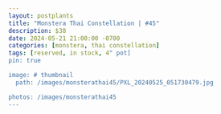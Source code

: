 ```yaml
---
layout: postplants
title: "Monstera Thai Constellation | #45"
description: $38
date: 2024-05-21 21:00:00 -0700
categories: [monstera, thai constellation]
tags: [reserved, in stock, 4" pot]
pin: true

image: # thumbnail
  path: /images/monsterathai45/PXL_20240525_051730479.jpg

photos: /images/monsterathai45
---
```

